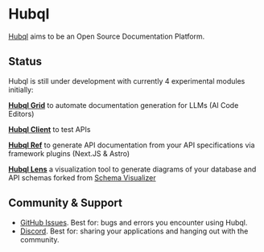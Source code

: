 # Hubql

[Hubql](https://www.hubql.com/products) aims to be an Open Source Documentation Platform.

## Status

Hubql is still under development with currently 4 experimental modules initially:

**[Hubql Grid](https://www.hubql.com/product/hubql-grid)** to automate documentation generation for LLMs (AI Code Editors)

**[Hubql Client](https://www.hubql.com/product/api-client)** to test APIs

**[Hubql Ref](https://www.hubql.com/product/api-reference-hosting)** to generate API documentation from your API specifications via framework plugins (Next.JS & Astro)

**[Hubql Lens](https://www.hubql.com/product/api-reference-hosting)** a visualization tool to generate diagrams of your database and API schemas forked from [Schema Visualizer](https://www.schemavisualizer.dev/)

## Community & Support

- [GitHub Issues](https://github.com/hubql/hubql/issues). Best for: bugs and errors you encounter using Hubql.
- [Discord](https://discord.gg/NjAwH6VkwY). Best for: sharing your applications and hanging out with the community.
